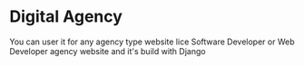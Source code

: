 # Digital Agency
You can user it for any agency type website lice Software Developer or Web Developer agency website and it's build with Django
